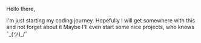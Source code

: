 Hello there,

I'm just starting my coding journey.
Hopefully I will get somewhere with this and not forget about it
Maybe I'll even start some nice projects, who knows ¯\_(ツ)_/¯

<!---
one-boi/one-boi is a ✨ special ✨ repository because its `README.md` (this file) appears on your GitHub profile.
You can click the Preview link to take a look at your changes.
--->
